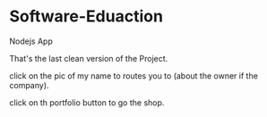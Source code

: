 # Software-Eduaction
Nodejs App


That's the last clean version of the Project.
 
 
 
 click on the pic of my name to routes you to (about the owner if the company).
 
 click on th portfolio button to go the shop.
